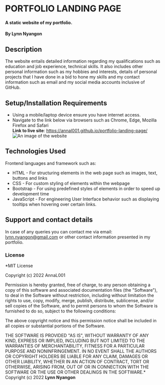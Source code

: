 # PORTFOLIO LANDING PAGE
#### A static website of my portfolio.
#### By **Lynn Nyangon**
## Description
The website entails detailed information regarding my qualifications such as education and job experience, technical skills. It also includes other personal information such as my hobbies and interests, details of personal projects that I have done in a bid to hone my skills and my contact information such as email and my social media accounts inclusive of GitHub.
## Setup/Installation Requirements
* Using a mobile/laptop device ensure you have internet access. 
* Navigate to the link below via browsers such as Chrome, Edge, Mozilla Firefox and Safari<br/>
**Link to live site**: https://annal001.github.io/portfolio-landing-page/
![An image of the website](website.png)
## Technologies Used
Frontend languages and framework such as:
* HTML - For structuring elements in the web page such as images, text, buttons and links
* CSS - For custom styling of elements within the webpage
* Bootstrap - For using predefined styles of elements in order to speed up development time
* JavaScript - For engineering User Interface behavior such as displaying tooltips when hovering over certain links.
## Support and contact details
In case of any queries you can contact me via email: lynn.nyangon@gmail.com or other contact information presented in my portfolio. 
### License
*MIT License

Copyright (c) 2022 AnnaL001

Permission is hereby granted, free of charge, to any person obtaining a copy
of this software and associated documentation files (the "Software"), to deal
in the Software without restriction, including without limitation the rights
to use, copy, modify, merge, publish, distribute, sublicense, and/or sell
copies of the Software, and to permit persons to whom the Software is
furnished to do so, subject to the following conditions:

The above copyright notice and this permission notice shall be included in all
copies or substantial portions of the Software.

THE SOFTWARE IS PROVIDED "AS IS", WITHOUT WARRANTY OF ANY KIND, EXPRESS OR
IMPLIED, INCLUDING BUT NOT LIMITED TO THE WARRANTIES OF MERCHANTABILITY,
FITNESS FOR A PARTICULAR PURPOSE AND NONINFRINGEMENT. IN NO EVENT SHALL THE
AUTHORS OR COPYRIGHT HOLDERS BE LIABLE FOR ANY CLAIM, DAMAGES OR OTHER
LIABILITY, WHETHER IN AN ACTION OF CONTRACT, TORT OR OTHERWISE, ARISING FROM,
OUT OF OR IN CONNECTION WITH THE SOFTWARE OR THE USE OR OTHER DEALINGS IN THE
SOFTWARE.*
Copyright (c) 2022 **Lynn Nyangon**
